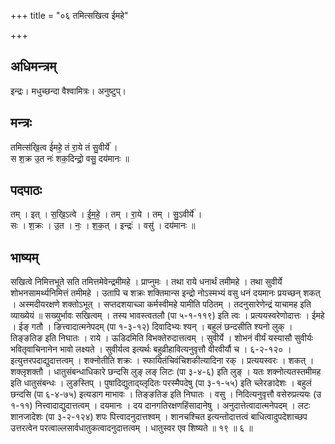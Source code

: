 +++
title = "०६ तमित्सखित्व ईमहे"

+++
## अधिमन्त्रम्
इन्द्रः। मधुच्छन्दा वैश्वामित्रः। अनुष्टुप्।

## मन्त्रः
तमित्स॑खि॒त्व ई॑महे॒ तं रा॒ये तं सु॒वीर्ये॑ ।  
स श॒क्र उ॒त नः॑ शक॒दिन्द्रो॒ वसु॒ दय॑मानः ॥

## पदपाठः
तम् । इत् । स॒खि॒ऽत्वे । ई॒म॒हे॒ । तम् । रा॒ये । तम् । सु॒ऽवीर्ये॑ ।  
सः । श॒क्रः । उ॒त । नः॒ । श॒क॒त् । इन्द्रः॑ । वसु॑ । दय॑मानः ॥

## भाष्यम्
सखित्वे निमित्तभूते सति तमित्तमेवेन्द्रमीमहे । प्राप्नुमः । तथा राये धनार्थं तमीमहे । तथा सुवीर्ये शोभनसामर्थ्यनिमित्तं तमीमहे । उतापि च शक्रः शक्तिमान्स इन्द्रो नोऽस्मभ्यं वसु धनं दयमानः प्रयच्छन् शकत् । अस्मदीयरक्षणे शक्तोऽभूत् । सप्तदशयाच्ञा कर्मस्वीमहे यामीति पठितम् । तदनुसारेणेन्द्रं याचामह इति व्याख्येयं ॥ सख्युर्भावः सखित्वम् । तस्य भावस्त्वतलौ (पा ५-१-११९) इति त्वः । प्रत्ययस्वरेणोदात्तः । ईमहे । ईङ् गतौ । ङित्त्वादात्मनेपदम् (पा १-३-१२) दिवादिभ्यः श्यन् । बहुलं छन्दसीति श्यनो लुक् । तिङ्ङतिङ इति निघातः । राये । ऊडिदमिति विभक्तेरुदात्तत्वम् । सुवीर्ये । शोभनं वीर्यं यस्यासौ सुवीर्यः भवितृवाचिनानेन भावो लक्ष्यते । सुवीर्यत्व इत्यर्थः बहुव्रीहावित्यनुवृत्तौ वीरवीर्यौ च । ६-२-१२० । इत्युत्तरपदाद्युदात्तत्वम् । शक्नोतीति शक्रः । स्फायितंचिवंचिशकीत्यादिना रक् । प्रत्ययस्वरः । शकत् । शक्लृशक्तौ । धातुसंबन्धाधिकारे छन्दसि लुङ् लङ् लिटः (पा ३-४-६) इति लुङ् । यतः शक्नोत्यतस्तमीमह इति धातुसंबन्धः । लुङस्तिप् । पुषादिद्युताद्य्लृदितः परस्मैपदेषु (पा ३-१-५५) इति च्लेरङादेशः । बहुलं छन्दसि (पा ६-४-७५) इत्यडाग माभावः । तिङ्ङतिङ इति निघातः । वसु । निदित्यनुवृत्तौ वसेरुप्रत्ययः (उ १-११) नित्त्वादाद्युदात्तत्वम् । दयमानः । दय दानगतिरक्षणहिंसादानेषु । अनुदात्तेत्वादात्मनेपदम् । लटः शानजादेशः (पा ३-२-१२४) शपः पित्त्वादनुदात्तश्वम् । शानचश्चित इत्यन्तोदात्तत्वं बाधित्वादुपदेशाच्छप उत्तरत्वेन परत्वाल्लसार्वधातुकत्वादनुदात्तत्वम् । धातुस्वर एव शिष्यते ॥ १९ ॥ ६ ॥